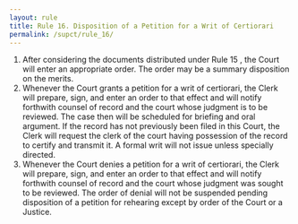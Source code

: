 ```yaml
---
layout: rule
title: Rule 16. Disposition of a Petition for a Writ of Certiorari
permalink: /supct/rule_16/
---
```


1. After considering the documents distributed under Rule 15 , the Court will enter an appropriate order. The order may be a summary disposition on the merits.
2. Whenever the Court grants a petition for a writ of certiorari, the Clerk will prepare, sign, and enter an order to that effect and will notify forthwith counsel of record and the court whose judgment is to be reviewed. The case then will be scheduled for briefing and oral argument. If the record has not previously been filed in this Court, the Clerk will request the clerk of the court having possession of the record to certify and transmit it. A formal writ will not issue unless specially directed.
3. Whenever the Court denies a petition for a writ of certiorari, the Clerk will prepare, sign, and enter an order to that effect and will notify forthwith counsel of record and the court whose judgment was sought to be reviewed. The order of denial will not be suspended pending disposition of a petition for rehearing except by order of the Court or a Justice.